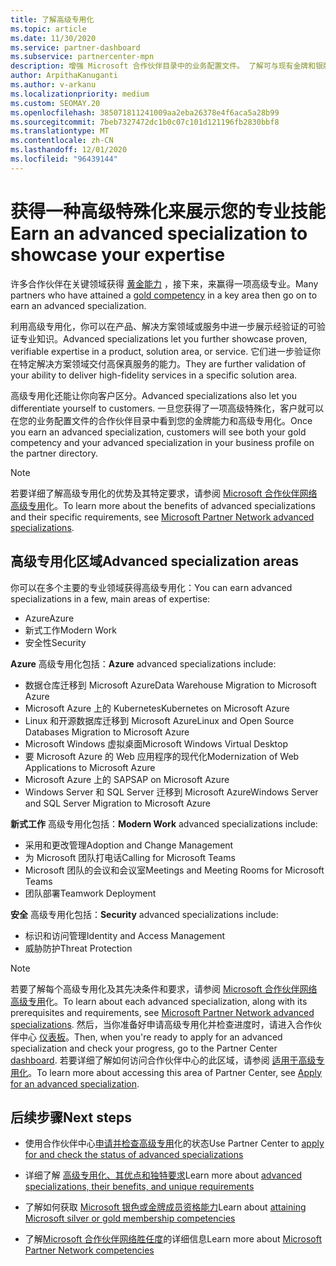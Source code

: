```yaml
---
title: 了解高级专用化
ms.topic: article
ms.date: 11/30/2020
ms.service: partner-dashboard
ms.subservice: partnercenter-mpn
description: 增强 Microsoft 合作伙伴目录中的业务配置文件。 了解可与现有金牌和银牌能力一起获得的高级专用化。
author: ArpithaKanuganti
ms.author: v-arkanu
ms.localizationpriority: medium
ms.custom: SEOMAY.20
ms.openlocfilehash: 385071811241009aa2eba26378e4f6aca5a28b99
ms.sourcegitcommit: 7beb7327472dc1b0c07c101d121196fb2830bbf8
ms.translationtype: MT
ms.contentlocale: zh-CN
ms.lasthandoff: 12/01/2020
ms.locfileid: "96439144"
---
```

# <a name="earn-an-advanced-specialization-to-showcase-your-expertise"></a><span data-ttu-id="6058b-104">获得一种高级特殊化来展示您的专业技能</span><span class="sxs-lookup"><span data-stu-id="6058b-104">Earn an advanced specialization to showcase your expertise</span></span>

<span data-ttu-id="6058b-105">许多合作伙伴在关键领域获得 [黄金能力](learn-about-competencies.md) ，接下来，来赢得一项高级专业。</span><span class="sxs-lookup"><span data-stu-id="6058b-105">Many partners who have attained a [gold competency](learn-about-competencies.md) in a key area then go on to earn an advanced specialization.</span></span>

<span data-ttu-id="6058b-106">利用高级专用化，你可以在产品、解决方案领域或服务中进一步展示经验证的可验证专业知识。</span><span class="sxs-lookup"><span data-stu-id="6058b-106">Advanced specializations let you further showcase proven, verifiable expertise in a product, solution area, or service.</span></span> <span data-ttu-id="6058b-107">它们进一步验证你在特定解决方案领域交付高保真服务的能力。</span><span class="sxs-lookup"><span data-stu-id="6058b-107">They are further validation of your ability to deliver high-fidelity services in a specific solution area.</span></span>

<span data-ttu-id="6058b-108">高级专用化还能让你向客户区分。</span><span class="sxs-lookup"><span data-stu-id="6058b-108">Advanced specializations also let you differentiate yourself to customers.</span></span> <span data-ttu-id="6058b-109">一旦您获得了一项高级特殊化，客户就可以在您的业务配置文件的合作伙伴目录中看到您的金牌能力和高级专用化。</span><span class="sxs-lookup"><span data-stu-id="6058b-109">Once you earn an advanced specialization, customers will see both your gold competency and your advanced specialization in your business profile on the partner directory.</span></span>

> [!NOTE]
> <span data-ttu-id="6058b-110">若要详细了解高级专用化的优势及其特定要求，请参阅 [Microsoft 合作伙伴网络高级专用](https://partner.microsoft.com/membership/advanced-specialization)化。</span><span class="sxs-lookup"><span data-stu-id="6058b-110">To learn more about the benefits of advanced specializations and their specific requirements, see [Microsoft Partner Network advanced specializations](https://partner.microsoft.com/membership/advanced-specialization).</span></span>

## <a name="advanced-specialization-areas"></a><span data-ttu-id="6058b-111">高级专用化区域</span><span class="sxs-lookup"><span data-stu-id="6058b-111">Advanced specialization areas</span></span>

<span data-ttu-id="6058b-112">你可以在多个主要的专业领域获得高级专用化：</span><span class="sxs-lookup"><span data-stu-id="6058b-112">You can earn advanced specializations in a few, main areas of expertise:</span></span>

- <span data-ttu-id="6058b-113">Azure</span><span class="sxs-lookup"><span data-stu-id="6058b-113">Azure</span></span>
- <span data-ttu-id="6058b-114">新式工作</span><span class="sxs-lookup"><span data-stu-id="6058b-114">Modern Work</span></span>
- <span data-ttu-id="6058b-115">安全性</span><span class="sxs-lookup"><span data-stu-id="6058b-115">Security</span></span>

<span data-ttu-id="6058b-116">**Azure** 高级专用化包括：</span><span class="sxs-lookup"><span data-stu-id="6058b-116">**Azure** advanced specializations include:</span></span>

- <span data-ttu-id="6058b-117">数据仓库迁移到 Microsoft Azure</span><span class="sxs-lookup"><span data-stu-id="6058b-117">Data Warehouse Migration to Microsoft Azure</span></span>
- <span data-ttu-id="6058b-118">Microsoft Azure 上的 Kubernetes</span><span class="sxs-lookup"><span data-stu-id="6058b-118">Kubernetes on Microsoft Azure</span></span>
- <span data-ttu-id="6058b-119">Linux 和开源数据库迁移到 Microsoft Azure</span><span class="sxs-lookup"><span data-stu-id="6058b-119">Linux and Open Source Databases Migration to Microsoft Azure</span></span>
- <span data-ttu-id="6058b-120">Microsoft Windows 虚拟桌面</span><span class="sxs-lookup"><span data-stu-id="6058b-120">Microsoft Windows Virtual Desktop</span></span>
- <span data-ttu-id="6058b-121">要 Microsoft Azure 的 Web 应用程序的现代化</span><span class="sxs-lookup"><span data-stu-id="6058b-121">Modernization of Web Applications to Microsoft Azure</span></span>
- <span data-ttu-id="6058b-122">Microsoft Azure 上的 SAP</span><span class="sxs-lookup"><span data-stu-id="6058b-122">SAP on Microsoft Azure</span></span>
- <span data-ttu-id="6058b-123">Windows Server 和 SQL Server 迁移到 Microsoft Azure</span><span class="sxs-lookup"><span data-stu-id="6058b-123">Windows Server and SQL Server Migration to Microsoft Azure</span></span>

<span data-ttu-id="6058b-124">**新式工作** 高级专用化包括：</span><span class="sxs-lookup"><span data-stu-id="6058b-124">**Modern Work** advanced specializations include:</span></span>

- <span data-ttu-id="6058b-125">采用和更改管理</span><span class="sxs-lookup"><span data-stu-id="6058b-125">Adoption and Change Management</span></span>
- <span data-ttu-id="6058b-126">为 Microsoft 团队打电话</span><span class="sxs-lookup"><span data-stu-id="6058b-126">Calling for Microsoft Teams</span></span>
- <span data-ttu-id="6058b-127">Microsoft 团队的会议和会议室</span><span class="sxs-lookup"><span data-stu-id="6058b-127">Meetings and Meeting Rooms for Microsoft Teams</span></span>
- <span data-ttu-id="6058b-128">团队部署</span><span class="sxs-lookup"><span data-stu-id="6058b-128">Teamwork Deployment</span></span>

<span data-ttu-id="6058b-129">**安全** 高级专用化包括：</span><span class="sxs-lookup"><span data-stu-id="6058b-129">**Security** advanced specializations include:</span></span>

- <span data-ttu-id="6058b-130">标识和访问管理</span><span class="sxs-lookup"><span data-stu-id="6058b-130">Identity and Access Management</span></span>
- <span data-ttu-id="6058b-131">威胁防护</span><span class="sxs-lookup"><span data-stu-id="6058b-131">Threat Protection</span></span>

> [!NOTE]
> <span data-ttu-id="6058b-132">若要了解每个高级专用化及其先决条件和要求，请参阅 [Microsoft 合作伙伴网络高级专用](https://partner.microsoft.com/membership/advanced-specialization)化。</span><span class="sxs-lookup"><span data-stu-id="6058b-132">To learn about each advanced specialization, along with its prerequisites and requirements, see [Microsoft Partner Network advanced specializations](https://partner.microsoft.com/membership/advanced-specialization).</span></span> <span data-ttu-id="6058b-133">然后，当你准备好申请高级专用化并检查进度时，请进入合作伙伴中心 [仪表板](https://partner.microsoft.com/dashboard)。</span><span class="sxs-lookup"><span data-stu-id="6058b-133">Then, when you're ready to apply for an advanced specialization and check your progress, go to the Partner Center [dashboard](https://partner.microsoft.com/dashboard).</span></span> <span data-ttu-id="6058b-134">若要详细了解如何访问合作伙伴中心的此区域，请参阅 [适用于高级专用化](advanced-specializations-apply.md)。</span><span class="sxs-lookup"><span data-stu-id="6058b-134">To learn more about accessing this area of Partner Center, see [Apply for an advanced specialization](advanced-specializations-apply.md).</span></span>

## <a name="next-steps"></a><span data-ttu-id="6058b-135">后续步骤</span><span class="sxs-lookup"><span data-stu-id="6058b-135">Next steps</span></span>

- <span data-ttu-id="6058b-136">使用合作伙伴中心[申请并检查高级专用](advanced-specializations-apply.md)化的状态</span><span class="sxs-lookup"><span data-stu-id="6058b-136">Use Partner Center to [apply for and check the status of advanced specializations](advanced-specializations-apply.md)</span></span>

- <span data-ttu-id="6058b-137">详细了解 [高级专用化、其优点和独特要求](https://partner.microsoft.com/membership/advanced-specialization)</span><span class="sxs-lookup"><span data-stu-id="6058b-137">Learn more about [advanced specializations, their benefits, and unique requirements](https://partner.microsoft.com/membership/advanced-specialization)</span></span>

- <span data-ttu-id="6058b-138">了解如何获取 [Microsoft 银色或金牌成员资格能力](learn-about-competencies.md)</span><span class="sxs-lookup"><span data-stu-id="6058b-138">Learn about [attaining Microsoft silver or gold membership competencies](learn-about-competencies.md)</span></span>

- <span data-ttu-id="6058b-139">了解[Microsoft 合作伙伴网络胜任度](https://partner.microsoft.com/membership/competencies)的详细信息</span><span class="sxs-lookup"><span data-stu-id="6058b-139">Learn more about [Microsoft Partner Network competencies](https://partner.microsoft.com/membership/competencies)</span></span>